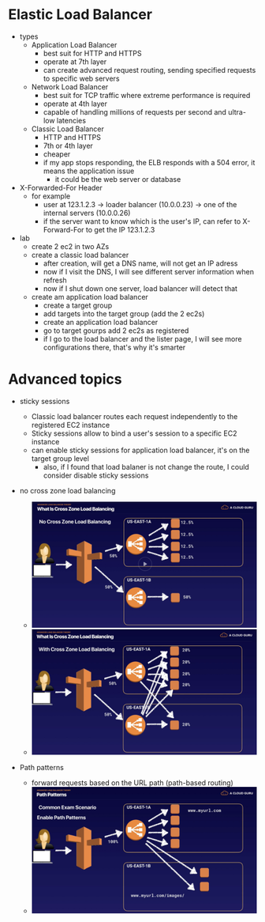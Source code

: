 # Elastic Load Balancer
- types
  - Application Load Balancer
    - best suit for HTTP and HTTPS
    - operate at 7th layer
    - can create advanced request routing, sending specified requests to specific web servers
  - Network Load Balancer
    - best suit for TCP traffic where extreme performance is required
    - operate at 4th layer
    - capable of handling millions of requests per second and ultra-low latencies
  - Classic Load Balancer
    - HTTP and HTTPS
    - 7th or 4th layer
    - cheaper
    - if my app stops responding, the ELB responds with a 504 error, it means the application issue
      - it could be the web server or database
- X-Forwarded-For Header
  - for example
    - user at 123.1.2.3 -> loader balancer (10.0.0.23) -> one of the internal servers (10.0.0.26)
    - if the server want to know which is the user's IP, can refer to X-Forward-For to get the IP 123.1.2.3
- lab
  - create 2 ec2 in two AZs
  - create a classic load balancer
    - after creation, will get a DNS name, will not get an IP adress
    - now if I visit the DNS, I will see different server information when refresh
    - now if I shut down one server, load balancer will detect that
  - create am application load balancer
    - create a target group
    - add targets into the target group (add the 2 ec2s)
    - create an application load balancer
    - go to target gourps add 2 ec2s as registered
    - if I go to the load balancer and the lister page, I will see more configurations there, that's why it's smarter

# Advanced topics
- sticky sessions
  - Classic load balancer routes each request independently to the registered EC2 instance
  - Sticky sessions allow to bind a user's session to a specific EC2 instance
  - can enable sticky sessions for application load balancer, it's on the target group level
    - also, if I found that load balaner is not change the route, I could consider disable sticky sessions

- no cross zone load balancing
  - ![No Cross Zones](load-balancer-no-cross-zones.png)
  - ![Cross Zones](load-balancer-cross-zones.png)

- Path patterns
  - forward requests based on the URL path (path-based routing)
  - ![Path based routing](path-based-routing.png)

<!-- https://acloud.guru/course/aws-certified-solutions-architect-associate/learn/ha-architecture/asg-lab/watch?backUrl=~2Fcourses -->
